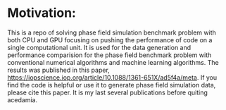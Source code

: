 

# Motivation:

This is a repo of solving phase field simulation benchmark problem with both CPU and GPU focusing on pushing the performance of code on a single computational unit. It is used for the data generation and performance comparision for the phase field benchmark problem with conventional numerical algorithms and machine learning algorithms. The results was published in this paper, https://iopscience.iop.org/article/10.1088/1361-651X/ad5f4a/meta. If you find the code is helpful or use it to generate phase field simulation data, please cite this paper. It is my last several publications before quiting acedamia. 

#
